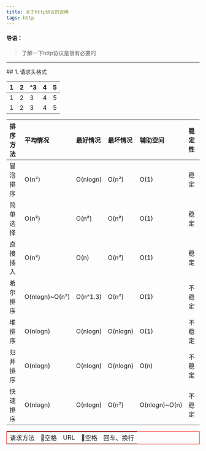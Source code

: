 ```yaml
---
title: 关于http协议的说明
tags: http
---
```

#### 导语：
>了解一下http协议是很有必要的
<hr />
## 1. 请求头格式

| 1    | 2    | ^3    | 4    | 5    |
| ----- | ----- | ------ | ----- |----- |
|1    |2    |3     |4    |5    |
|1    |2    |3     |4    |5    |

 | 排序方法 | 平均情况 | 最好情况 | 最坏情况 | 辅助空间 | 稳定性 |
|:-----|:-----|:-----|:-----|:-----|:-----|
| 冒泡排序 | O(n²) | O(nlogn) | O(n²) | O(1) | 稳定 |
| 简单选择 | O(n²) | O(n²) | O(n²) | O(1) | 稳定 |
| 直接插入 | O(n²) | O(n) | O(n²) | O(1) | 稳定 |
| 希尔排序 | O(nlogn)~O(n²) | O(n^1.3) | O(n²) | O(1) | 不稳定 |
| 堆排序 | O(nlogn) | O(nlogn) | O(nlogn) | O(1) | 不稳定 |
| 归并排序 | O(nlogn) | O(nlogn) | O(nlogn) | O(n) | 不稳定 |
| 快速排序 | O(nlogn) | O(nlogn) | O(n²) | O(nlogn)~O(n) | 不稳定 |

<table style="border-collapse: collapse;border:1px solid red">
    <tr>
        <td>请求方法</td>
        <td>空格</td>
        <td>URL</td>
        <td>空格</td>
        <td>回车、换行</td>
    </tr>
</table>